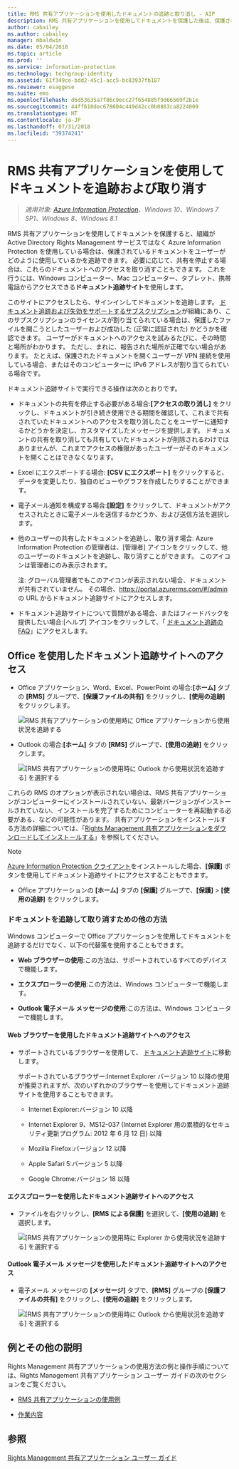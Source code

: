 ```yaml
---
title: RMS 共有アプリケーションを使用したドキュメントの追跡と取り消し - AIP
description: RMS 共有アプリケーションを使用してドキュメントを保護した後は、保護されたドキュメントのユーザーによる使用状況を追跡できます。 必要に応じて、共有を停止する場合は、これらのドキュメントへのアクセスを取り消すこともできます。
author: cabailey
ms.author: cabailey
manager: mbaldwin
ms.date: 05/04/2018
ms.topic: article
ms.prod: ''
ms.service: information-protection
ms.technology: techgroup-identity
ms.assetid: 61f349ce-bdd2-45c1-acc5-bc83937fb187
ms.reviewer: esaggese
ms.suite: ems
ms.openlocfilehash: d6d53635a7f86c9ecc27f654885f9d66569f2b1e
ms.sourcegitcommit: 44ff610dec678604c449d42cc0b0863ca8224009
ms.translationtype: HT
ms.contentlocale: ja-JP
ms.lasthandoff: 07/31/2018
ms.locfileid: "39374241"
---
```

# <a name="track-and-revoke-your-documents-when-you-use-the-rms-sharing-application"></a>RMS 共有アプリケーションを使用してドキュメントを追跡および取り消す

>*適用対象: [Azure Information Protection](https://azure.microsoft.com/pricing/details/information-protection)、Windows 10、Windows 7 SP1、Windows 8、Windows 8.1*

RMS 共有アプリケーションを使用してドキュメントを保護すると、組織が Active Directory Rights Management サービスではなく Azure Information Protection を使用している場合は、保護されているドキュメントをユーザーがどのように使用しているかを追跡できます。 必要に応じて、共有を停止する場合は、これらのドキュメントへのアクセスを取り消すこともできます。 これを行うには、Windows コンピューター、Mac コンピューター、タブレット、携帯電話からアクセスできる**ドキュメント追跡サイト**を使用します。

このサイトにアクセスしたら、サインインしてドキュメントを追跡します。 [ドキュメント追跡および失効をサポートするサブスクリプション](https://www.microsoft.com/cloud-platform/azure-information-protection-features)が組織にあり、このサブスクリプションのライセンスが割り当てられている場合は、保護したファイルを開こうとしたユーザーおよび成功した (正常に認証された) かどうかを確認できます。 ユーザーがドキュメントへのアクセスを試みるたびに、その時間と場所がわかります。 ただし、まれに、報告された場所が正確でない場合があります。 たとえば、保護されたドキュメントを開くユーザーが VPN 接続を使用している場合、またはそのコンピューターに IPv6 アドレスが割り当てられている場合です。

ドキュメント追跡サイトで実行できる操作は次のとおりです。

- ドキュメントの共有を停止する必要がある場合:**[アクセスの取り消し]** をクリックし、ドキュメントが引き続き使用できる期間を確認して、これまで共有されていたドキュメントへのアクセスを取り消したことをユーザーに通知するかどうかを決定し、カスタマイズしたメッセージを提供します。 ドキュメントの共有を取り消しても共有していたドキュメントが削除されるわけではありませんが、これまでアクセスの権限があったユーザーがそのドキュメントを開くことはできなくなります。

- Excel にエクスポートする場合: **[CSV にエクスポート]** をクリックすると、データを変更したり、独自のビューやグラフを作成したりすることができます。

- 電子メール通知を構成する場合:**[設定]** をクリックして、ドキュメントがアクセスされたときに電子メールを送信するかどうか、および送信方法を選択します。

- 他のユーザーの共有したドキュメントを追跡し、取り消す場合: Azure Information Protection の管理者は、[管理者] アイコンをクリックして、他のユーザーのドキュメントを追跡し、取り消すことができます。 このアイコンは管理者にのみ表示されます。
    
    注: グローバル管理者でもこのアイコンが表示されない場合、ドキュメントが共有されていません。 その場合、https://portal.azurerms.com/#/admin の URL からドキュメント追跡サイトにアクセスします。

- ドキュメント追跡サイトについて質問がある場合、またはフィードバックを提供したい場合:[ヘルプ] アイコンをクリックして、「 [ドキュメント追跡の FAQ](http://go.microsoft.com/fwlink/?LinkId=523977)」にアクセスします。

## <a name="using-office-to-access-the-document-tracking-site"></a>Office を使用したドキュメント追跡サイトへのアクセス

- Office アプリケーション、Word、Excel、PowerPoint の場合:**[ホーム]** タブの **[RMS]** グループで、**[保護ファイルの共有]** をクリックし、**[使用の追跡]** をクリックします。

    ![RMS 共有アプリケーションの使用時に Office アプリケーションから使用状況を追跡する ](../media/ADRMS_MSRMSApp_OfficeToolbarTrackUsage.png)

- Outlook の場合:**[ホーム]** タブの **[RMS]** グループで、**[使用の追跡]** をクリックします。

    ![[RMS 共有アプリケーションの使用時に Outlook から使用状況を追跡する] を選択する ](../media/ADRMS_MSRMSApp_OutlookTrackUsage.png)

これらの RMS のオプションが表示されない場合は、RMS 共有アプリケーションがコンピューターにインストールされていない、最新バージョンがインストールされていない、インストールを完了するためにコンピューターを再起動する必要がある、などの可能性があります。 共有アプリケーションをインストールする方法の詳細については、「[Rights Management 共有アプリケーションをダウンロードしてインストールする](install-sharing-app.md)」を参照してください。

> [!NOTE] 
> [Azure Information Protection クライアント](../rms-client/info-protect-client.md)をインストールした場合、**[保護]** ボタンを使用してドキュメント追跡サイトにアクセスすることもできます。 
> 
> - Office アプリケーションの **[ホーム]** タブの **[保護]** グループで、**[保護]** > **[使用の追跡]** をクリックします。 

### <a name="other-ways-to-track-and-revoke-your-documents"></a>ドキュメントを追跡して取り消すための他の方法
Windows コンピューターで Office アプリケーションを使用してドキュメントを追跡するだけでなく、以下の代替策を使用することもできます。

-   **Web ブラウザーの使用**:この方法は、サポートされているすべてのデバイスで機能します。

-   **エクスプローラーの使用**:この方法は、Windows コンピューターで機能します。

-   **Outlook 電子メール メッセージの使用**:この方法は、Windows コンピューターで機能します。

#### <a name="using-a-web-browser-to-access-the-doc-tracking-site"></a>Web ブラウザーを使用したドキュメント追跡サイトへのアクセス

- サポートされているブラウザーを使用して、 [ドキュメント追跡サイト](http://go.microsoft.com/fwlink/?LinkId=529562)に移動します。

    サポートされているブラウザー:Internet Explorer バージョン 10 以降の使用が推奨されますが、次のいずれかのブラウザーを使用してドキュメント追跡サイトを使用することもできます。

    -   Internet Explorer:バージョン 10 以降

    -   Internet Explorer 9、MS12-037 (Internet Explorer 用の累積的なセキュリティ更新プログラム: 2012 年 6 月 12 日) 以降

    -   Mozilla Firefox:バージョン 12 以降

    -   Apple Safari 5:バージョン 5 以降

    -   Google Chrome:バージョン 18 以降

#### <a name="using-file-explorer-to-access-the-doc-tracking-site"></a>エクスプローラーを使用したドキュメント追跡サイトへのアクセス

- ファイルを右クリックし、**[RMS による保護]** を選択して、**[使用の追跡]** を選択します。

    ![[RMS 共有アプリケーションの使用時に Explorer から使用状況を追跡する] を選択する](../media/ADRMS_MSRMSApp_ExplorerTrackUsage.png)

#### <a name="using-an-outlook-email-message-to-access-the-doc-tracking-site"></a>Outlook 電子メール メッセージを使用したドキュメント追跡サイトへのアクセス

- 電子メール メッセージの **[メッセージ]** タブで、**[RMS]** グループの **[保護ファイルの共有]** をクリックし、**[使用の追跡]** をクリックします。

    ![[RMS 共有アプリケーションの使用時に Outlook から使用状況を追跡する] を選択する](../media/ADRMS_MSRMSApp_OutlookMessageTrackUsage.png)

## <a name="examples-and-other-instructions"></a>例とその他の説明
Rights Management 共有アプリケーションの使用方法の例と操作手順については、Rights Management 共有アプリケーション ユーザー ガイドの次のセクションをご覧ください。

-   [RMS 共有アプリケーションの使用例](sharing-app-user-guide.md#examples-for-using-the-rms-sharing-application)

-   [作業内容](sharing-app-user-guide.md#what-do-you-want-to-do)

## <a name="see-also"></a>参照
[Rights Management 共有アプリケーション ユーザー ガイド](sharing-app-user-guide.md)
